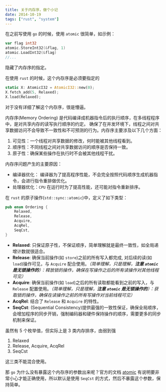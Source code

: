 ```yaml
---
title: 关于内存序，做个小记
date: 2014-10-19
tags: ["rust", "system"]
---
```


在之前写使用 `go` 的时候，使用 `atomic` 很简单，如示例：

```go
var flag int32
atomic.StoreInt32(&flag, 1)
atomic.LoadInt32(&flag)
//...
```
隐藏了内存序的指定。

在使用 `rust` 的时候，这个内存序是必须要指定的

```rust
static X: AtomicI32 = AtomicI32::new(0);
X.fetch_add(5, Relaxed);
X.load(Relaxed);
```
对于没有详细了解这个内存序，很是懵逼。

内存序(Memory Ordering) 是代码编译成机器指令后的执行顺序，在多线程程序中，是对共享内存的读写执行顺序的约定。 确保了在并发环境下，线程之间对共享数据访问不会导致不一致性和不可预测的行为。内存序主要涉及以下几个方面：
1. 可见性：一个线程对共享数据的修改，何时能被其他线程看到。
2. 顺序性：不同线程之间对共享数据访问的顺序是否保持一致。
3. 原子性：确保某些操作在执行时不会被其他线程干扰。

内存序问题产生的主要原因：
- 编译器优化： 编译器为了提高程序性能，不会完全按照代码顺序生成机器指令，会进行指令重排做优化。
- 处理器优化：`CPU` 在运行时为了提高性能，还可能对指令重新排序。

在 `rust` 的原子操作(`std::sync::atomic`)中，定义了如下类型：

```rust
pub enum Ordering {
    Relaxed,
    Release,
    Acquire,
    AcqRel,
    SeqCst,
}
```
- **Relaxed**: 只保证原子性，不保证顺序，简单理解就是最终一致性，如全局递增计数就很适合。
- **Release**: 确保当前操作(如 `store`)之前的所有写入都完成, 对后续的读(如 `load`)操作可见，与 `Acquire` 配合使用。_（简单理解，只是理解，**注意 `atomic` 是无锁操作的**）：释放锁的操作，确保在写操作之后的所有读操作对其他线程可见）_
- **Acquire**: 确保当前操作(如 `load`)之后的所有读取都能看到之前的写入，与 `Release` 配置使用。_（简单理解，只是理解，**注意 `atomic` 是无锁操作的**）：获取锁的操作，确保在读操作之前的所有写操作对当前线程可见）_
- **AcqRel**:  结合了 `Release` 和 `Acquire` 的特性。
- **SeqCst**: (Sequential Consistency)提供最强的一致性保证，确保全局顺序，会增加程序的同步开销，强制编码器和硬件保持操作的顺序，需要更多的同步机制来保证。

虽然有 5 个枚举值，但实际上是 3 类内存排序，由弱到强
1. Relaxed
2. Release, Acquire, AcqRel
3. SeqCst

这三类不能混合使用。

那 `go` 为什么没有暴露这个内存序的参数出来呢？官方的文档 [atomic](https://pkg.go.dev/sync/atomic) 有说明要非常小心才能正确使用，所以默认是使用 `SeqCst` 的方式，然后不暴露这个参数，保持简单。
